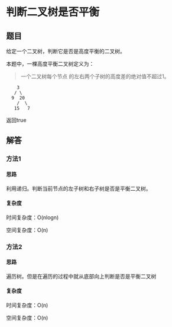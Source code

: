 # 判断二叉树是否平衡


## 题目

给定一个二叉树，判断它是否是高度平衡的二叉树。

本题中，一棵高度平衡二叉树定义为：

> 一个二叉树每个节点 的左右两个子树的高度差的绝对值不超过1。

```
    3
   / \
  9  20
    /  \
   15   7
```

返回true

## 解答

### 方法1

#### 思路

利用递归。判断当前节点的左子树和右子树是否是平衡二叉树。

#### 复杂度

时间复杂度：O(nlogn)

空间复杂度：O(n)


### 方法2

#### 思路

遍历树。但是在遍历的过程中就从底部向上判断是否是平衡二叉树

#### 复杂度

时间复杂度：O(n)

空间复杂度：O(n)
